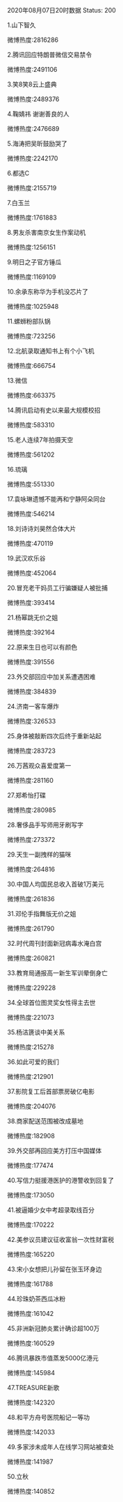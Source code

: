2020年08月07日20时数据
Status: 200

1.山下智久

微博热度:2816286

2.腾讯回应特朗普微信交易禁令

微博热度:2491106

3.笑8笑8云上盛典

微博热度:2489376

4.鞠婧祎 谢谢善良的人

微博热度:2476689

5.海涛把吴昕鼓励哭了

微博热度:2242170

6.都选C

微博热度:2155719

7.白玉兰

微博热度:1761883

8.男友杀害南京女生作案动机

微博热度:1256151

9.明日之子官方锤瓜

微博热度:1169109

10.余承东称华为手机没芯片了

微博热度:1025948

11.螺蛳粉部队锅

微博热度:723256

12.北航录取通知书上有个小飞机

微博热度:666754

13.微信

微博热度:663375

14.腾讯启动有史以来最大规模校招

微博热度:583310

15.老人连续7年拍摄天空

微博热度:561202

16.琉璃

微博热度:551330

17.袁咏琳遗憾不能再和宁静阿朵同台

微博热度:546214

18.刘诗诗刘昊然合体大片

微博热度:470119

19.武汉欢乐谷

微博热度:452064

20.冒充老干妈员工行骗嫌疑人被批捕

微博热度:393414

21.杨幂跳无价之姐

微博热度:392164

22.原来生日也可以有颜色

微博热度:391556

23.外交部回应中加关系遭遇困难

微博热度:384839

24.济南一客车爆炸

微博热度:326533

25.身体被敲断四次后终于重新站起

微博热度:283723

26.万茜观众喜爱度第一

微博热度:281160

27.郑希怡打碟

微博热度:280985

28.奢侈品手写师用牙刷写字

微博热度:273372

29.天生一副拽样的猫咪

微博热度:264816

30.中国人均国民总收入首破1万美元

微博热度:261836

31.邓伦手指舞版无价之姐

微博热度:261790

32.时代周刊封面新冠病毒水淹白宫

微博热度:260821

33.教育局通报高一新生军训晕倒身亡

微博热度:229228

34.全球首位图灵奖女性得主去世

微博热度:221073

35.杨洁篪谈中美关系

微博热度:215278

36.如此可爱的我们

微博热度:212901

37.影院复工后首部票房破亿电影

微博热度:204076

38.商家配送范围被改成墓地

微博热度:182908

39.外交部再回应美方打压中国媒体

微博热度:177474

40.写信力挺援港医护的港警收到回复了

微博热度:173050

41.被逼婚少女中考超录取线百分

微博热度:170222

42.美参议员建议征收富翁一次性财富税

微博热度:165220

43.宋小女想把儿孙留在张玉环身边

微博热度:161788

44.珍珠奶茶西瓜冰粉

微博热度:161042

45.非洲新冠肺炎累计确诊超100万

微博热度:160529

46.腾讯暴跌市值蒸发5000亿港元

微博热度:145984

47.TREASURE新歌

微博热度:142320

48.和平方舟号医院船记一等功

微博热度:142033

49.多家涉未成年人在线学习网站被查处

微博热度:141987

50.立秋

微博热度:140852

